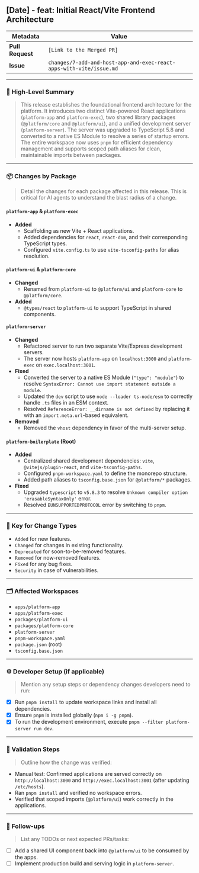 ## [Date] - feat: Initial React/Vite Frontend Architecture

| Metadata      | Value                               |
|---------------|-------------------------------------|
| **Pull Request** | `[Link to the Merged PR]`            |
| **Issue**        | `changes/7-add-and-host-app-and-exec-react-apps-with-vite/issue.md`         |

---

### 🌟 High-Level Summary

> This release establishes the foundational frontend architecture for the platform. It introduces two distinct Vite-powered React applications (`platform-app` and `platform-exec`), two shared library packages (`@platform/core` and `@platform/ui`), and a unified development server (`platform-server`). The server was upgraded to TypeScript 5.8 and converted to a native ES Module to resolve a series of startup errors. The entire workspace now uses `pnpm` for efficient dependency management and supports scoped path aliases for clean, maintainable imports between packages.

---

### 📦 Changes by Package

> Detail the changes for each package affected in this release. This is critical for AI agents to understand the blast radius of a change.

#### `platform-app` & `platform-exec`
- **Added**
  - Scaffolding as new Vite + React applications.
  - Added dependencies for `react`, `react-dom`, and their corresponding TypeScript types.
  - Configured `vite.config.ts` to use `vite-tsconfig-paths` for alias resolution.

#### `platform-ui` & `platform-core`
- **Changed**
  - Renamed from `platform-ui` to `@platform/ui` and `platform-core` to `@platform/core`.
- **Added**
  - `@types/react` to `platform-ui` to support TypeScript in shared components.

#### `platform-server`
- **Changed**
  - Refactored server to run two separate Vite/Express development servers.
  - The server now hosts `platform-app` on `localhost:3000` and `platform-exec` on `exec.localhost:3001`.
- **Fixed**
  - Converted the server to a native ES Module (`"type": "module"`) to resolve `SyntaxError: Cannot use import statement outside a module`.
  - Updated the `dev` script to use `node --loader ts-node/esm` to correctly handle `.ts` files in an ESM context.
  - Resolved `ReferenceError: __dirname is not defined` by replacing it with an `import.meta.url`-based equivalent.
- **Removed**
  - Removed the `vhost` dependency in favor of the multi-server setup.

#### `platform-boilerplate` (Root)
- **Added**
  - Centralized shared development dependencies: `vite`, `@vitejs/plugin-react`, and `vite-tsconfig-paths`.
  - Configured `pnpm-workspace.yaml` to define the monorepo structure.
  - Added path aliases to `tsconfig.base.json` for `@platform/*` packages.
- **Fixed**
  - Upgraded `typescript` to `v5.8.3` to resolve `Unknown compiler option 'erasableSyntaxOnly'` error.
  - Resolved `EUNSUPPORTEDPROTOCOL` error by switching to `pnpm`.

---

### 🔑 Key for Change Types
- `Added` for new features.
- `Changed` for changes in existing functionality.
- `Deprecated` for soon-to-be-removed features.
- `Removed` for now-removed features.
- `Fixed` for any bug fixes.
- `Security` in case of vulnerabilities.

---

### 🗂 Affected Workspaces

- `apps/platform-app`
- `apps/platform-exec`
- `packages/platform-ui`
- `packages/platform-core`
- `platform-server`
- `pnpm-workspace.yaml`
- `package.json` (root)
- `tsconfig.base.json`

---

### ⚙️ Developer Setup (if applicable)

> Mention any setup steps or dependency changes developers need to run:
> 
- [x]  Run `pnpm install` to update workspace links and install all dependencies.
- [x]  Ensure `pnpm` is installed globally (`npm i -g pnpm`).
- [x]  To run the development environment, execute `pnpm --filter platform-server run dev`.

---

### 🧪 Validation Steps

> Outline how the change was verified:
> 
- Manual test: Confirmed applications are served correctly on `http://localhost:3000` and `http://exec.localhost:3001` (after updating `/etc/hosts`).
- Ran `pnpm install` and verified no workspace errors.
- Verified that scoped imports (`@platform/ui`) work correctly in the applications.

---

### 🔮 Follow-ups

> List any TODOs or next expected PRs/tasks:
> 
- [ ]  Add a shared UI component back into `@platform/ui` to be consumed by the apps.
- [ ]  Implement production build and serving logic in `platform-server`.
